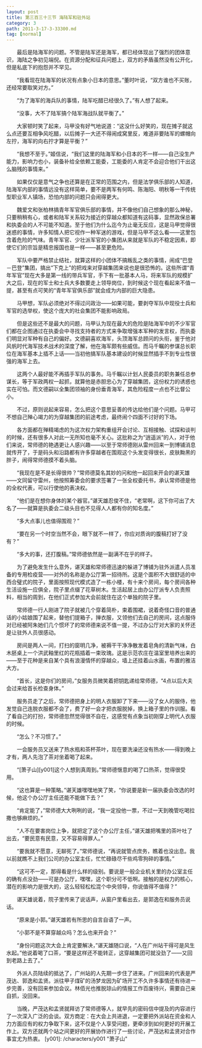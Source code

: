 ```yaml
---
layout: post
title: 第三百三十三节 海陆军和驻外站
category: 3
path: 2011-3-17-3-33300.md
tag: [normal]
---
```


　　最后是陆海军的问题。不管是陆军还是海军，都已经体现出了强烈的团体意识，海陆之争初见端倪。在资源分配和征兵问题上，双方的矛盾虽然没有公开化，但是私底下的抱怨并不罕见。

　　“我看现在陆海军的状况有点象小日本的意思。”董时叶说，“双方谁也不买账，还经常要取笑对方。”

　　“为了海军的海兵队的事情，陆军吃醋已经很久了。”有人想了起来。

　　“没事，大不了陆军搞个陆军海战队就平衡了。”

　　大家顿时笑了起来，马甲没有好气地说道：“这没什么好笑的，现在摊子就这么点还要互相争风吃醋，以后摊子一大还不得闹成窝里反，难道非要陆军的螺帽向左拧，海军的向右拧才算是平衡？”

　　“我想不至于。”姬信说，“我们这里的陆海军和小日本的不一样——自己没生产能力，影响力也小，装备补给全依赖工能委，工能委的人肯定不会迎合他们干出这么脑残的事情来。”

　　如果仅仅是意气之争也还算是在正常的范围之内，但是法学俱乐部的人知道，陆海军内部的事情远没有这样简单，要不是两军有何鸣、陈海阳、明秋等一干传统型职业军人镇场，恐怕内部的问题只会闹得更大。

　　魏爱文和张柏林搞青年军官俱乐部的事情，并不像他们自己想象的那么神秘，只要稍稍有心，或者和陆军关系较为接近的穿越众都知道有这码事，显然政保总署和执委会的人不可能不知道。至于他们为什么迄今为止毫无反应，这是马甲觉得很迷惑的事情，许多知情人把它视作一种军迷的游戏，但是马甲不这么看——这里包含着危险的气味。青年军官、少壮派军官的小集团从来就是军队的不稳定因素，即使它们的宗旨是精忠报国也是一样——甚至更危险。

　　军队中要严格禁止结社，就算这样的小团体不搞叛乱之类的事情，闹成“巴登－巴登”集团，搞出“下克上”的把戏来对穿越集团来说也是很恐怖的。这些所谓“青年军官”现在大多是第一线的带兵军官，手下有一批基本人马，将来军队的规模扩大之后，现在的军士和士兵大多数要走上领导岗位，到时候这个现在看起来不值一提，甚至有点可笑的“青年军官俱乐部”就会成为内部的巨大隐患。

　　马甲想，军队必须绝对不得过问政治——如果可能，要剥夺军队中现役士兵和军官的选举权，使这个庞大的社会集团不能影响政局。

　　但是这些还不是最大的问题，马甲认为现在最大的危险是陆海军中的不少军官们都在企图通过在执委会中寻找支持者的方式来争取增强本军种的发言权，而执委们明显对军种有自己的偏好。文德嗣喜欢海军，头顶海军总顾问的头衔，鉴于他对风帆时代海军技术战术的深度了解，他在海军颇有些威信。而马千瞩的参谋总长职位在海军基本上插不上话——当初他搞军队基本建设的时候显然插手不到专业性很强的海军上去。

　　这两个人最好能不再插手军队的事务。马千瞩以计划人民委员的职务兼任总参谋长，等于军政两权一起抓，就算他是赤胆忠心为了穿越集团，这份权力的诱惑也实在可怕。而文德嗣以全集团领袖的身份垂青海军，其危险程度一点也不比督公小。

　　不过，原则说起来容易，怎么把这个意思妥善的传达给他们是个问题。马甲可不想自己殚心竭力的为穿越集团的前途考虑，最终闹个四面不讨好的下场。

　　各方面都在殚精竭虑的为这次权力架构重组开会讨论、互相接触、试探和谈判的时候，还有很多人对此一无所知也毫不关心。这批称之为“逍遥派”的人，对于他们来说，常师德的艳遇更让人感兴趣——以至于常师德刚从雷州回来一到博铺消息就传开了，于是码头和沿路都有许多穿越者在围观这个头发变得很长，皮肤黝黑的胖子，闹得常师德摸不着头脑。

　　“我现在是不是长得很帅？”常师德莫名其妙的问和他一起回来开会的谌天雄——文同留守雷州，他按照筹委会的要求签署了一张全权委托书，承认常师德是他的全权代表，可以行使他的表决权。

　　“他们是在想你身体的某个器官。”谌天雄忍俊不住，“老常啊，这下你可出了大名了——就算是执委会二级头目也不见得人人都有你的知名度。”

　　“多大点事儿也值得围观？”

　　“要在另一个时空当然不会，眼下就不一样了，你应对质询的腹稿打好了没有？”

　　“多大的事，还打腹稿。”常师德依然是一副满不在乎的样子。

　　为了避免发生什么意外，谌天雄和常师德迅速的躲进了博铺为驻外派遣人员准备的专用检疫营——对外的名称是办公厅第一招待所。这是个面积不大很舒适的中西合璧式的院子，里面按照现代模式造了一栋小楼，有十来个房间，每个房间各种生活设施一应俱全，院子里点缀了花草树木。生活起居上由办公厅派专人负责照料，相当的周到，在他们正式参加大会前就住在这个单独的院子里。

　　常师德一行人刚进了院子就被几个穿着简朴，束着围裙，说着奇怪口音的普通话的小姑娘围了起来，替他们提箱子，掸衣服，又领他们去自己的房间，这点服侍对已经被阿朱她们几个惯坏了的常师德来说不值一提，不过办公厅对大家的关怀还是让驻外人员很感动。

　　房间是两人一间，打扫的窗明几净，被褥干干净净散发着皂角的清新气味，白木胚桌上一个洪武釉里红的花瓶插着一束玫瑰。这是示范农庄在温室里培养出来的——至于花种是来自某个具有浪漫情怀的穿越众，墙上还挂着山水画，布置的雅洁大方。

　　“首长，这是你们的房间，”女服务员微笑着把钥匙递给常师德，“4点以后大夫会过来给首长检查身体。”

　　服务员走了之后，常师德把身上的明人衣服卸了下来——没了女人的服侍，他发觉自己连脱衣服都不会了，费了好一会才把衣服脱掉，换上箱子里的作训服。看了看自己的打扮，常师德忽然觉得很不自在，这感觉有点象当初刚穿上明代人衣服的时候。

　　“怎么？不习惯了。”

　　一会服务员又送来了热水瓶和茶杯茶叶，现在要洗澡还没有热水——得到晚上才有，两人先泡了茶对坐着喝了起来。

　　“[萧子山][y001]这个人想到真周到。”常师德惬意的喝了口热茶，觉得很受用。

　　“这也算是一种策略。”谌天雄嘿嘿地笑了笑，“你说要是新一届执委会改选的时候，他这个办公厅主任还能不能做下去？”

　　“肯定能了，”常师德大大咧咧的说，“我一定投他一票，不过一天到晚管吃喝拉撒也够麻烦的。”

　　“人不在要害岗位上争，就把定了这个办公厅主任，”谌天雄把嘴里的茶叶吐了出去，“要民意有民意，又不容易得罪人。”

　　“要我就不愿意，无聊死了。”常师德说，“再说就管点庶务，瞧着也没出息。我以前就瞧不上我们公司的办公室主任，忙忙碌碌尽干些鸡零狗碎的事情。”

　　“这可不一定，那得看是什么样的级别。要说是一般企业机关里的办公室主任的确有点没劲——可是办公厅，嘿嘿，这个职分可不低啊。接触的是权力的核心，潜在的影响力是很大的，这么轻轻松松混个中央领导，你说值得不值得？”

　　谌天雄说着，院子里传来了说话声，从窗户里看出去，是郭逸在和服务员说话。

　　“原来是小郭。”谌天雄若有所思的自言自语了一声。

　　“小郭不是不算穿越众吗？怎么也来开会？”

　　“身份问题这次大会上肯定要解决，”谌天雄随口说，“人在广州站干得可是风生水起。”他说着喝了口茶，“要是这样还不能转正，这穿越集团可就没劲了——又回到老路上去了。”

　　外派人员陆续的抵达了，广州站的人先期一步住了进来。广州回来的代表是严茂达、郭逸和孟贤。派往甲子煤矿的汤梦龙因为矿场开工不久许多事情还有待进一步完善，没有回来参加会议。林佰光也推脱琼山的情报工作百废待兴，需要自己亲自抓，没回来。

　　当晚，严茂达和孟贤就拜访了常师德等人，就早先的密码信中提及的内容进行了一次深入广泛的会谈。双方商定：在大会上共进退，一定要把外派站在资金和人力方面应有的权力争取下来，这不仅是个人享受问题，更牵涉到如何更好的开展工作上。双方还就两个站之间更好的开展协作进行了一些讨论，严茂达和孟贤对合作事宜尤为热衷。
[y001]: /characters/y001 "萧子山"
